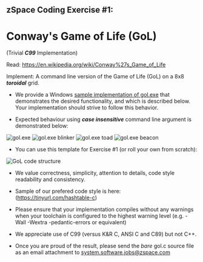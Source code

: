 ## zSpace Coding Exercise #1:

# Conway's Game of Life (GoL)
(Trivial **_C99_** Implementation)

Read: <https://en.wikipedia.org/wiki/Conway%27s_Game_of_Life>

Implement: A command line version of the Game of Life (GoL) on a 8x8 **_toroidal_** grid.

* We provide a Windows [sample implementation of gol.exe](https://github.com/zspace/system.software.interview.gol.public/tree/master/bin) that demonstrates the desired functionality, and which is described below.  Your implementation should strive to follow this behavior.

* Expected behaviour using **_case insensitive_** command line argument is demonstrated below:

![gol.exe](https://raw.githubusercontent.com/zspace/system.software.interview.gol.public/master/gol/gol.random.png)
![gol.exe blinker](https://raw.githubusercontent.com/zspace/system.software.interview.gol.public/master/gol/gol.blinker.png)
![gol.exe toad](https://raw.githubusercontent.com/zspace/system.software.interview.gol.public/master/gol/gol.toad.png)
![gol.exe beacon](https://raw.githubusercontent.com/zspace/system.software.interview.gol.public/master/gol/gol.beacon.png)

* You can use this template for Exercise #1 (or roll your own from scratch):

![GoL code structure](https://raw.githubusercontent.com/zspace/system.software.interview.gol.public/master/gol/gol.c.fill-the-blanks.png)

* We value correctness, simplicity, attention to details, code style readability and consistency. 

* Sample of our prefered code style is here: (https://tinyurl.com/hashtable-c)

* Please ensure that your implementation compiles without any warnings when your toolchain is configured to the highest warning level (e.g. -Wall -Wextra -pedantic-errors or equivalent)

* We appreciate use of C99 (versus K&R C, ANSI C and C89) but not C++.

* Once you are proud of the result, please send the _bare_ gol.c source file as an email attachment to <system.software.jobs@zspace.com>
